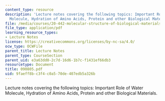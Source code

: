 ```yaml
---
content_type: resource
description: 'Lecture notes covering the following topics: Important Role of Water
  Molecule, Hydration of Amino Acids, Protein and other Biological Materials.'
file: /media/courses/20-442-molecular-structure-of-biological-materials-be-442-fall-2005/9faeff8bc3f4c0a570de407edb5a326b_090805.pdf
file_type: application/pdf
learning_resource_types:
- Lecture Notes
license: https://creativecommons.org/licenses/by-nc-sa/4.0/
ocw_type: OCWFile
parent_title: Lecture Notes
parent_type: CourseSection
parent_uid: e3a63dd0-2c7d-16d6-1b7c-f1431ef66db3
resourcetype: Document
title: 090805.pdf
uid: 9faeff8b-c3f4-c0a5-70de-407edb5a326b
---
```

Lecture notes covering the following topics: Important Role of Water Molecule, Hydration of Amino Acids, Protein and other Biological Materials.